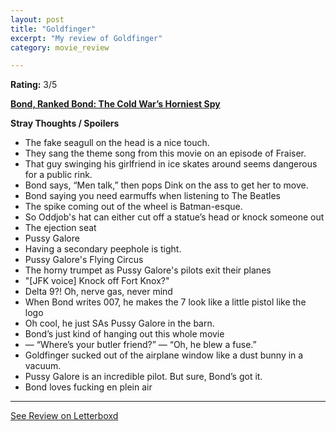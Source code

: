 ```yaml
---
layout: post
title: "Goldfinger"
excerpt: "My review of Goldfinger"
category: movie_review

---
```


**Rating:** 3/5

<b><a href="https://boxd.it/r6gwI">Bond, Ranked Bond: The Cold War’s Horniest Spy</a></b>

<b>Stray Thoughts / Spoilers</b>
* The fake seagull on the head is a nice touch.
* They sang the theme song from this movie on an episode of Fraiser.
* That guy swinging his girlfriend in ice skates around seems dangerous for a public rink.
* Bond says, “Men talk,” then pops Dink on the ass to get her to move.
* Bond saying you need earmuffs when listening to The Beatles
* The spike coming out of the wheel is Batman-esque.
* So Oddjob's hat can either cut off a statue’s head or knock someone out
* The ejection seat
* Pussy Galore
* Having a secondary peephole is tight.
* Pussy Galore's Flying Circus
* The horny trumpet as Pussy Galore's pilots exit their planes
* "[JFK voice] Knock off Fort Knox?"
* Delta 9?! Oh, nerve gas, never mind
* When Bond writes 007, he makes the 7 look like a little pistol like the logo
* Oh cool, he just SAs Pussy Galore in the barn.
* Bond’s just kind of hanging out this whole movie
* — “Where’s your butler friend?” — “Oh, he blew a fuse.”
* Goldfinger sucked out of the airplane window like a dust bunny in a vacuum.
* Pussy Galore is an incredible pilot. But sure, Bond’s got it.
* Bond loves fucking en plein air

<hr>

[See Review on Letterboxd](https://boxd.it/5ogayZ)
